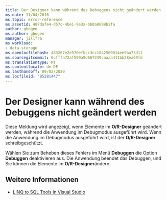 ```yaml
---
title: Der Designer kann während des Debuggens nicht geändert werden
ms.date: 11/04/2016
ms.topic: error-reference
ms.assetid: 487dafe4-d57c-4be1-9e3a-bb0a8699b2fa
author: ghogen
ms.author: ghogen
manager: jillfra
ms.workload:
- data-storage
ms.openlocfilehash: 483267e2e570efbcc3cc1842560014ee9ba73d11
ms.sourcegitcommit: 6cfffa72af599a9d667249caaaa411bb28ea69fd
ms.translationtype: MT
ms.contentlocale: de-DE
ms.lasthandoff: 09/02/2020
ms.locfileid: "85281447"
---
```

# <a name="the-designer-cannot-be-modified-while-debugging"></a>Der Designer kann während des Debuggens nicht geändert werden

Diese Meldung wird angezeigt, wenn Elemente im **O/R-Designer** geändert werden, während die Anwendung im Debugmodus ausgeführt wird. Wenn die Anwendung im Debugmodus ausgeführt wird, ist der **O/R-Designer** schreibgeschützt.

Wählen Sie zum Beheben dieses Fehlers im Menü **Debuggen** die Option **Debuggen** deaktivieren aus. Die Anwendung beendet das Debuggen, und Sie können die Elemente im **O/R-Designer**ändern.

## <a name="see-also"></a>Weitere Informationen

- [LINQ to SQL Tools in Visual Studio](../data-tools/linq-to-sql-tools-in-visual-studio2.md)
